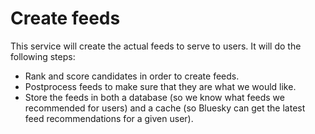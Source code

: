 # Create feeds

This service will create the actual feeds to serve to users.
It will do the following steps:
- Rank and score candidates in order to create feeds.
- Postprocess feeds to make sure that they are what we would like.
- Store the feeds in both a database (so we know what feeds we recommended
for users) and a cache (so Bluesky can get the latest feed recommendations
for a given user).
